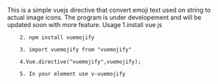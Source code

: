 This is a simple vuejs directive that convert emoji text used on string to actual image icons. The program is under developement and will be updated soon with more feature.
    Usage
        1.install vue js
        
        2. npm install vuemojify
        
        3. import vuemojify from "vuemojify" 
        
        4.Vue.directive("vuemojify",vuemojify);
        
        5. In your element use v-vuemojify